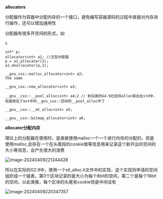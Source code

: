**allocaters**

分配器作为容器中分配内存的一个接口，避免编写容器源码的过程中直接对内存进行操作，还可以增加通用性

分配器有很多开空间的形式，如

c

```
int* p;
allocator<int> a1; //泛型分配器
p = a1.allocator(1);
a1.deallocator(p,1);

__gnu_cxx::malloc_allocator<int> a2;
the same

__gnu_cxx::new_allocator<int> a3;

__gnu__cxx::__pool_alloc<int> a4;2 // 到后面的G4.9已经将alloc取出在std中，但是放在了ext中的__gnu_cxx::空间的__pool_alloc中了

__gnu__cxx::__mt_alloc<int> a5;

__gnu__cxx::bitmap_allocator<int> a6;
```



**allocater分配内存**

理论上的分配器在使用时，是直接使用malloc一个一个进行内存的分配的，但是使用malloc,会存在一个在头尾段的cookie值等信息用来记录这个新开出的空间的大小等信息，会产生很大的浪费

![image-20240409221244428](/home/morning/.config/Typora/typora-user-images/image-20240409221244428.png)

所以在实际的G2.9中，使用一个stl_alloc.h文件中的实现，这个实现将申请的空间组织成一个链表，第0个区块记录的是大小为每个8bit的空间，第二个是每个16bit的空间，以此类推，每个区块的头尾有cookie但是中间没有

![image-20240409220347357](/home/morning/.config/Typora/typora-user-images/image-20240409220347357.png)